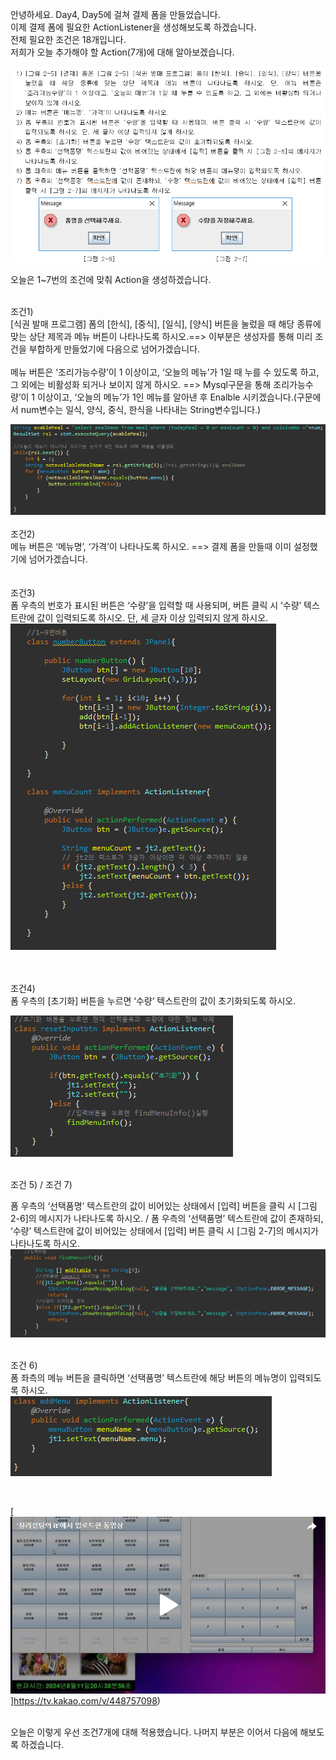 안녕하세요. Day4, Day5에 걸쳐 결제 폼을 만들었습니다.<br>
이제 결제 폼에 필요한 ActionListener을 생성해보도록 하겠습니다.<br>
전체 필요한 조건은 18개입니다. <br>
저희가 오늘 추가해야 할 Action(7개)에 대해 알아보겠습니다.<br>

![실행 결과](https://github.com/junhyeok1667/JDBC-PROJECT-cafe-/blob/main/Day6/img.png)
<br>

오늘은 1~7번의 조건에 맞춰 Action을 생성하겠습니다.<br>

<br>조건1)<br>
[식권 발매 프로그램] 폼의 [한식], [중식], [일식], [양식] 버튼을 눌렀을 때 해당 종류에 맞는 상단 제목과 메뉴 버튼이 나타나도록 하시오.==> 이부분은 생성자를 통해 미리 조건을 부합하게 만들었기에 다음으로 넘어가겠습니다.<br>
<br>
메뉴 버튼은 ‘조리가능수량’이 1 이상이고, ‘오늘의 메뉴’가 1일 때 누를 수 있도록 하고, 그 외에는 비활성화 되거나 보이지 않게 하시오. ==> Mysql구문을 통해 조리가능수량’이 1 이상이고, ‘오늘의 메뉴’가 1인 메뉴를 알아낸 후 Enalble 시키겠습니다.(구문에서 num변수는 일식, 양식, 중식, 한식을 나타내는 String변수입니다.)<br>

![실행 결과](https://github.com/junhyeok1667/JDBC-PROJECT-cafe-/blob/main/Day6/img_1.png)
<br>
<br>조건2)<br>
메뉴 버튼은 ‘메뉴명’, ‘가격’이 나타나도록 하시오. ==> 결제 폼을 만들때 이미 설정했기에 넘어가겠습니다.<br>
<br>
<br>조건3)<br>
폼 우측의 번호가 표시된 버튼은 ‘수량’을 입력할 때 사용되며, 버튼 클릭 시 ‘수량’ 텍스트란에 값이 입력되도록 하시오. 단, 세 글자 이상 입력되지 않게 하시오.<br>
![실행 결과](https://github.com/junhyeok1667/JDBC-PROJECT-cafe-/blob/main/Day6/img_2.png)

<br>
<br>조건4)<br>
폼 우측의 [초기화] 버튼을 누르면 ‘수량’ 텍스트란의 값이 초기화되도록 하시오.<br>

![실행 결과](https://github.com/junhyeok1667/JDBC-PROJECT-cafe-/blob/main/Day6/img_3.png)

<br>조건 5) / 조건 7)<br>

폼 우측의 ‘선택품명’ 텍스트란의 값이 비어있는 상태에서 [입력] 버튼을 클릭 시 [그림 2-6]의 메시지가 나타나도록 하시오. / 폼 우측의 ‘선택품명’ 텍스트란에 값이 존재하되, ‘수량’ 텍스트란에 값이 비어있는 상태에서 [입력] 버튼 클릭 시 [그림 2-7]의 메시지가 나타나도록 하시오.<br>
![실행 결과](https://github.com/junhyeok1667/JDBC-PROJECT-cafe-/blob/main/Day6/img_4.png)


<br>조건 6)<br>
폼 좌측의 메뉴 버튼을 클릭하면 ‘선택품명’ 텍스트란에 해당 버튼의 메뉴명이 입력되도록 하시오.<br>
![실행 결과](https://github.com/junhyeok1667/JDBC-PROJECT-cafe-/blob/main/Day6/img_5.png)

<br>

[![영상 보기](Day6.png)]https://tv.kakao.com/v/448757098)<br>


<br>오늘은 이렇게 우선 조건7개에 대해 적용했습니다. 나머지 부분은 이어서 다음에 해보도록 하겠습니다.
